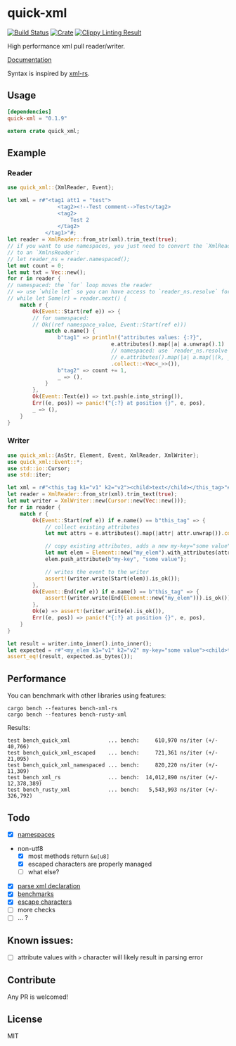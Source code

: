 # quick-xml

[![Build Status](https://travis-ci.org/tafia/quick-xml.svg?branch=master)](https://travis-ci.org/appsignal/quick-xml)
[![Crate](http://meritbadge.herokuapp.com/quick-xml)](https://crates.io/crates/quick-xml)
[![Clippy Linting Result](https://clippy.bashy.io/github/tafia/quick-xml/master/badge.svg)](https://clippy.bashy.io/github/tafia/quick-xml/master/log)

High performance xml pull reader/writer.

[Documentation](http://tafia.github.io/quick-xml/quick_xml/index.html)

Syntax is inspired by [xml-rs](https://github.com/netvl/xml-rs).

## Usage

```toml
[dependencies]
quick-xml = "0.1.9"
```
``` rust
extern crate quick_xml;
```

## Example

### Reader

```rust
use quick_xml::{XmlReader, Event};

let xml = r#"<tag1 att1 = "test">
                <tag2><!--Test comment-->Test</tag2>
                <tag2>
                    Test 2
                </tag2>
            </tag1>"#;
let reader = XmlReader::from_str(xml).trim_text(true);
// if you want to use namespaces, you just need to convert the `XmlReader`
// to an `XmlnsReader`:
// let reader_ns = reader.namespaced();
let mut count = 0;
let mut txt = Vec::new();
for r in reader {
// namespaced: the `for` loop moves the reader
// => use `while let` so you can have access to `reader_ns.resolve` for attributes
// while let Some(r) = reader.next() {
    match r {
        Ok(Event::Start(ref e)) => {
        // for namespaced:
        // Ok((ref namespace_value, Event::Start(ref e)))
            match e.name() {
                b"tag1" => println!("attributes values: {:?}", 
                                 e.attributes().map(|a| a.unwrap().1)
                                 // namespaced: use `reader_ns.resolve`
                                 // e.attributes().map(|a| a.map(|(k, _)| reader_ns.resolve(k))) ...
                                 .collect::<Vec<_>>()),
                b"tag2" => count += 1,
                _ => (),
            }
        },
        Ok(Event::Text(e)) => txt.push(e.into_string()),
        Err((e, pos)) => panic!("{:?} at position {}", e, pos),
        _ => (),
    }
}
```

### Writer

```rust
use quick_xml::{AsStr, Element, Event, XmlReader, XmlWriter};
use quick_xml::Event::*;
use std::io::Cursor;
use std::iter;

let xml = r#"<this_tag k1="v1" k2="v2"><child>text</child></this_tag>"#;
let reader = XmlReader::from_str(xml).trim_text(true);
let mut writer = XmlWriter::new(Cursor::new(Vec::new()));
for r in reader {
    match r {
        Ok(Event::Start(ref e)) if e.name() == b"this_tag" => {
            // collect existing attributes
            let mut attrs = e.attributes().map(|attr| attr.unwrap()).collect::<Vec<_>>();

            // copy existing attributes, adds a new my-key="some value" attribute
            let mut elem = Element::new("my_elem").with_attributes(attrs);
            elem.push_attribute(b"my-key", "some value");

            // writes the event to the writer
            assert!(writer.write(Start(elem)).is_ok());
        },
        Ok(Event::End(ref e)) if e.name() == b"this_tag" => {
            assert!(writer.write(End(Element::new("my_elem"))).is_ok());
        },
        Ok(e) => assert!(writer.write(e).is_ok()),
        Err((e, pos)) => panic!("{:?} at position {}", e, pos),
    }
}

let result = writer.into_inner().into_inner();
let expected = r#"<my_elem k1="v1" k2="v2" my-key="some value"><child>text</child></my_elem>"#;
assert_eq!(result, expected.as_bytes());
```

## Performance

You can benchmark with other libraries using features:
```
cargo bench --features bench-xml-rs
cargo bench --features bench-rusty-xml
```

Results:
```
test bench_quick_xml            ... bench:     610,970 ns/iter (+/- 40,766)
test bench_quick_xml_escaped    ... bench:     721,361 ns/iter (+/- 21,095)
test bench_quick_xml_namespaced ... bench:     820,220 ns/iter (+/- 11,309)
test bench_xml_rs               ... bench:  14,012,890 ns/iter (+/- 12,378,389)
test bench_rusty_xml            ... bench:   5,543,993 ns/iter (+/- 326,792)
```

## Todo

- [x] [namespaces](https://github.com/tafia/quick-xml/issues/14)
- non-utf8
  - [x] most methods return `&u[u8]`
  - [x] escaped characters are properly managed
  - [ ] what else?
- [x] [parse xml declaration](https://github.com/tafia/quick-xml/pull/10)
- [x] [benchmarks](https://github.com/tafia/quick-xml/issues/13)
- [x] [escape characters](https://github.com/tafia/quick-xml/issues/12)
- [ ] more checks
- [ ] ... ?

## Known issues:

- [ ] attribute values with `>` character will likely result in parsing error

## Contribute

Any PR is welcomed!

## License

MIT
